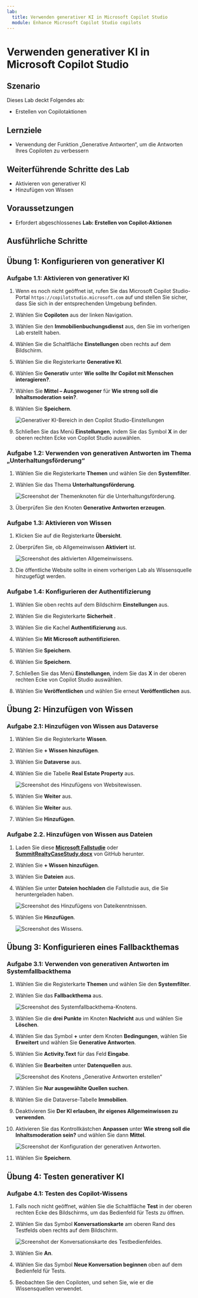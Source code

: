 ```yaml
---
lab:
  title: Verwenden generativer KI in Microsoft Copilot Studio
  module: Enhance Microsoft Copilot Studio copilots
---
```


# Verwenden generativer KI in Microsoft Copilot Studio

## Szenario

Dieses Lab deckt Folgendes ab:

- Erstellen von Copilotaktionen

## Lernziele

- Verwendung der Funktion „Generative Antworten“, um die Antworten Ihres Copiloten zu verbessern

## Weiterführende Schritte des Lab

- Aktivieren von generativer KI
- Hinzufügen von Wissen
  
## Voraussetzungen

- Erfordert abgeschlossenes **Lab: Erstellen von Copilot-Aktionen**

## Ausführliche Schritte

## Übung 1: Konfigurieren von generativer KI

### Aufgabe 1.1: Aktivieren von generativer KI

1. Wenn es noch nicht geöffnet ist, rufen Sie das Microsoft Copilot Studio-Portal `https://copilotstudio.microsoft.com` auf und stellen Sie sicher, dass Sie sich in der entsprechenden Umgebung befinden.

1. Wählen Sie **Copiloten** aus der linken Navigation.

1. Wählen Sie den **Immobilienbuchungsdienst** aus, den Sie im vorherigen Lab erstellt haben.

1. Wählen Sie die Schaltfläche **Einstellungen** oben rechts auf dem Bildschirm.

1. Wählen Sie die Registerkarte **Generative KI**.

1. Wählen Sie **Generativ** unter **Wie sollte Ihr Copilot mit Menschen interagieren?**.

1. Wählen Sie **Mittel – Ausgewogener** für **Wie streng soll die Inhaltsmoderation sein?**.

1. Wählen Sie **Speichern**.

    ![Generativer KI-Bereich in den Copilot Studio-Einstellungen](../media/settings-generative-ai-2.png)

1. Schließen Sie das Menü **Einstellungen**, indem Sie das Symbol **X** in der oberen rechten Ecke von Copilot Studio auswählen.

### Aufgabe 1.2: Verwenden von generativen Antworten im Thema „Unterhaltungsförderung“

1. Wählen Sie die Registerkarte **Themen** und wählen Sie den **Systemfilter**.

1. Wählen Sie das Thema **Unterhaltungsförderung**.

    ![Screenshot der Themenknoten für die Unterhaltungsförderung.](../media/conversational-boosting-topic-original.png)

1. Überprüfen Sie den Knoten **Generative Antworten erzeugen**.

### Aufgabe 1.3: Aktivieren von Wissen

1. Klicken Sie auf die Registerkarte **Übersicht**.

1. Überprüfen Sie, ob Allgemeinwissen **Aktiviert** ist.

    ![Screenshot des aktivierten Allgemeinwissens.](../media/general-knowledge-2.png)

1. Die öffentliche Website sollte in einem vorherigen Lab als Wissensquelle hinzugefügt werden.

### Aufgabe 1.4: Konfigurieren der Authentifizierung

1. Wählen Sie oben rechts auf dem Bildschirm **Einstellungen** aus.

1. Wählen Sie die Registerkarte **Sicherheit** .

1. Wählen Sie die Kachel **Authentifizierung** aus.

1. Wählen Sie **Mit Microsoft authentifizieren**.

1. Wählen Sie **Speichern**.

1. Wählen Sie **Speichern**.

1. Schließen Sie das Menü **Einstellungen**, indem Sie das **X** in der oberen rechten Ecke von Copilot Studio auswählen.

1. Wählen Sie **Veröffentlichen** und wählen Sie erneut **Veröffentlichen** aus.

## Übung 2: Hinzufügen von Wissen

### Aufgabe 2.1: Hinzufügen von Wissen aus Dataverse

1. Wählen Sie die Registerkarte **Wissen**.

1. Wählen Sie **+ Wissen hinzufügen**.

1. Wählen Sie **Dataverse** aus.

1. Wählen Sie die Tabelle **Real Estate Property** aus.

    ![Screenshot des Hinzufügens von Websitewissen.](../media/add-dataverse-knowedge-step1.png)

1. Wählen Sie **Weiter** aus.

1. Wählen Sie **Weiter** aus.

1. Wählen Sie **Hinzufügen**.

### Aufgabe 2.2. Hinzufügen von Wissen aus Dateien

1. Laden Sie diese [**Microsoft Fallstudie**](https://download.microsoft.com/documents/customerevidence/Files/4000007499/SummitRealtyCaseStudy.docx) oder [**SummitRealtyCaseStudy.docx**](../../Allfiles/SummitRealtyCaseStudy.docx) von GitHub herunter.

1. Wählen Sie **+ Wissen hinzufügen**.

1. Wählen Sie **Dateien** aus.

1. Wählen Sie unter **Dateien hochladen** die Fallstudie aus, die Sie heruntergeladen haben.

    ![Screenshot des Hinzufügens von Dateikenntnissen.](../media/add-file-knowledge.png)

1. Wählen Sie **Hinzufügen**.

    ![Screenshot des Wissens.](../media/knowledge-added.png)

## Übung 3: Konfigurieren eines Fallbackthemas

### Aufgabe 3.1: Verwenden von generativen Antworten im Systemfallbackthema

1. Wählen Sie die Registerkarte **Themen** und wählen Sie den **Systemfilter**.

1. Wählen Sie das **Fallbackthema** aus.

    ![Screenshot des Systemfallbackthema-Knotens.](../media/fallback-topic-original.png)

1. Wählen Sie die **drei Punkte** im Knoten **Nachricht** aus und wählen Sie **Löschen**.

1. Wählen Sie das Symbol **+** unter dem Knoten **Bedingungen**, wählen Sie **Erweitert** und wählen Sie **Generative Antworten**.

1. Wählen Sie **Activity.Text** für das Feld **Eingabe**.

1. Wählen Sie **Bearbeiten** unter **Datenquellen** aus.

    ![Screenshot des Knotens „Generative Antworten erstellen“](../media/fallback-topic-answers-2.png)

1. Wählen Sie **Nur ausgewählte Quellen suchen**.

1. Wählen Sie die Dataverse-Tabelle **Immobilien**.

1. Deaktivieren Sie **Der KI erlauben, ihr eigenes Allgemeinwissen zu verwenden**.

1. Aktivieren Sie das Kontrollkästchen **Anpassen** unter **Wie streng soll die Inhaltsmoderation sein?** und wählen Sie dann **Mittel**.

    ![Screenshot der Konfiguration der generativen Antworten.](../media/fallback-topic-answers-knowledge-2.png)

1. Wählen Sie **Speichern**.

## Übung 4: Testen generativer KI

### Aufgabe 4.1: Testen des Copilot-Wissens

1. Falls noch nicht geöffnet, wählen Sie die Schaltfläche **Test** in der oberen rechten Ecke des Bildschirms, um das Bedienfeld für Tests zu öffnen.

1. Wählen Sie das Symbol **Konversationskarte** am oberen Rand des Testfelds oben rechts auf dem Bildschirm.

    ![Screenshot der Konversationskarte des Testbedienfeldes.](../media/test-pane-conversation-map.png)

1. Wählen Sie **An**.

1. Wählen Sie das Symbol **Neue Konversation beginnen** oben auf dem Bedienfeld für Tests.

1. Beobachten Sie den Copiloten, und sehen Sie, wie er die Wissensquellen verwendet.
